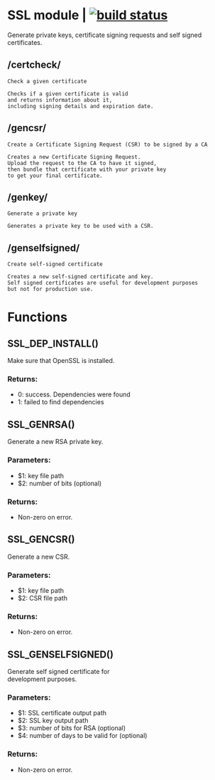 # SSL module | [![build status](https://gitlab.com/space-sh/ssl/badges/master/pipeline.svg)](https://gitlab.com/space-sh/ssl/commits/master)

Generate private keys, certificate signing requests and
self signed certificates.



## /certcheck/
	Check a given certificate

	Checks if a given certificate is valid
	and returns information about it,
	including signing details and expiration date.
	


## /gencsr/
	Create a Certificate Signing Request (CSR) to be signed by a CA

	Creates a new Certificate Signing Request.
	Upload the request to the CA to have it signed,
	then bundle that certificate with your private key
	to get your final certificate.
	


## /genkey/
	Generate a private key

	Generates a private key to be used with a CSR.
	


## /genselfsigned/
	Create self-signed certificate

	Creates a new self-signed certificate and key.
	Self signed certificates are useful for development purposes
	but not for production use.
	


# Functions 

## SSL\_DEP\_INSTALL()  
  
  
  
Make sure that OpenSSL is installed.  
  
### Returns:  
- 0: success. Dependencies were found  
- 1: failed to find dependencies  
  
  
  
## SSL\_GENRSA()  
  
  
  
Generate a new RSA private key.  
  
### Parameters:  
- $1: key file path  
- $2: number of bits (optional)  
  
### Returns:  
- Non-zero on error.  
  
  
  
## SSL\_GENCSR()  
  
  
  
Generate a new CSR.  
  
### Parameters:  
- $1: key file path  
- $2: CSR file path  
  
### Returns:  
- Non-zero on error.  
  
  
  
## SSL\_GENSELFSIGNED()  
  
  
  
Generate self signed certificate for  
development purposes.  
  
### Parameters:  
- $1: SSL certificate output path  
- $2: SSL key output path  
- $3: number of bits for RSA (optional)  
- $4: number of days to be valid for (optional)  
  
### Returns:  
- Non-zero on error.  
  
  
  
